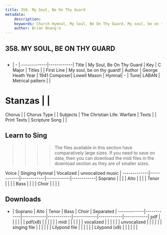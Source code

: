 ```yaml
---
title: 358. My Soul, Be On Thy Guard
metadata:
    description: 
    keywords: Church Hymnal, My Soul, Be On Thy Guard, My soul, be on thy guard!, 
    author: Brian Onang'o
---
```



## 358. MY SOUL, BE ON THY GUARD

```txt

```

- |   -  |
-------------|------------|
Title | My Soul, Be On Thy Guard |
Key | C Major |
Titles |  |
First Line | My soul, be on thy guard! |
Author | George Heath
Year | 1941
Composer| Lowell Mason |
Hymnal|  - |
Tune| LABAN |
Metrical pattern | |
# Stanzas |  |
Chorus |  |
Chorus Type |  |
Subjects | The Christian Life: Warfare |
Texts |  |
Print Texts | 
Scripture Song |  |
  
## Learn to Sing

>>>> The files available in this section have comparatively large sizes. If you need to save on data, then you can download the midi files in the download section as they are of smaller sizes.

Voice |  Singing Hymnal | Vocalized | unvocalized music |
-------------|------------|------------|------------|------------|
Soprano | | | |
Alto | | | |
Tenor | | | |
Bass | | | |
Choir | | | |

## Downloads

- |  Soprano | Alto | Tenor | Bass | Choir | Separated |
-------------|------------|------------|------------|------------|------------|------------|
pdf | | | | | |
pdf(x8) | | | | | |
midi | | | | | |
vocalized | | | | | |
unvocalized | | | | | |
singing file | | | | | |
Lilypond file | | | | | |
Lilypond (x8) | | | | | |
  